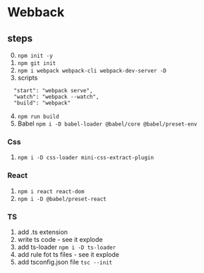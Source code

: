 # Webback

## steps

0. `npm init -y`
1. `npm git init`
2. `npm i webpack webpack-cli webpack-dev-server -D`
3. scripts

```
  "start": "webpack serve",
  "watch": "webpack --watch",
  "build": "webpack"
```

4. `npm run build`
5. Babel `npm i -D babel-loader @babel/core @babel/preset-env`

### Css

1. `npm i -D css-loader mini-css-extract-plugin`

### React

1. `npm i react react-dom`
2. `npm i -D @babel/preset-react`

### TS

1.  add .ts extension
2.  write ts code - see it explode
3.  add ts-loader `npm i -D ts-loader`
4.  add rule fot ts files - see it explode
5.  add tsconfig.json file `tsc --init`
